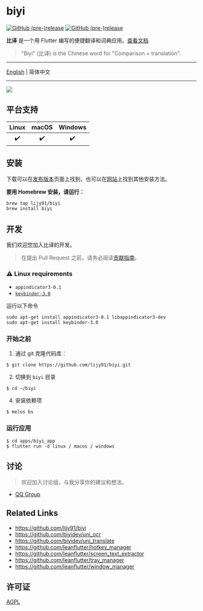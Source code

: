 # biyi

[![GitHub (pre-)release](https://img.shields.io/github/release/lijy91/biyi/all.svg?style=flat-square)](https://github.com/lijy91/biyi/releases) [![GitHub (pre-)release](https://img.shields.io/badge/distribute%20with-flutter__distributor-green?style=flat-square)](https://github.com/leanflutter/flutter_distributor)

**比译** 是一个用 Flutter 编写的便捷翻译和词典应用。[查看文档](https://biyidev.com/docs/)

> "Biyi" (比译) is the Chinese word for "Comparison + translation".

---

[English](./README.md) | 简体中文

---

![](https://biyidev.com/images/screenshots/biyi_extract_text_from_screen_selection.gif)

## 平台支持

| Linux | macOS | Windows |
| :---: | :---: | :-----: |
|  ✔️   |  ✔️   |   ✔️    |

## 安装

下载可以在[发布版本](https://github.com/lijy91/biyi/releases/latest)页面上找到，也可以在[网站](https://biyidev.com/release-notes)上找到其他安装方法。

**要用 Homebrew 安装，请运行：**

```bash
brew tap lijy91/biyi
brew install biyi
```

## 开发

我们欢迎您加入比译的开发。

> 在提出 Pull Request 之前，请务必阅读[贡献指南](https://github.com/lijy91/biyi/blob/main/.github/CONTRIBUTING.md)。

### ⚠️ Linux requirements

- `appindicator3-0.1`
- [`keybinder-3.0`](https://github.com/kupferlauncher/keybinder)

运行以下命令

```
sudo apt-get install appindicator3-0.1 libappindicator3-dev
sudo apt-get install keybinder-3.0
```

### 开始之前

1. 通过 git 克隆代码库：

```
$ git clone https://github.com/lijy91/biyi.git
```

2. 切换到 `biyi` 目录

```
$ cd ~/biyi
```

4. 安装依赖项

```
$ melos bs
```

### 运行应用

```
$ cd apps/biyi_app
$ flutter run -d linux / macos / windows
```

## 讨论

> 欢迎加入讨论组，与我分享你的建议和想法。

- [QQ Group](https://jq.qq.com/?_wv=1027&k=vYQ5jW7y)

## Related Links

- https://github.com/lijy91/biyi
- https://github.com/biyidev/uni_ocr
- https://github.com/biyidev/uni_translate
- https://github.com/leanflutter/hotkey_manager
- https://github.com/leanflutter/screen_text_extractor
- https://github.com/leanflutter/tray_manager
- https://github.com/leanflutter/window_manager

## 许可证

[AGPL](./LICENSE)
